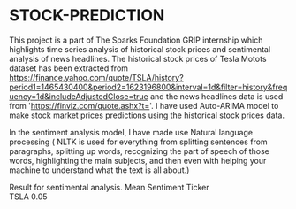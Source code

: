 # STOCK-PREDICTION
This project is a part of The Sparks Foundation GRIP internship which highlights time series analysis of historical stock prices and sentimental analysis of news headlines.
The historical stock prices of Tesla Motots dataset has been extracted from https://finance.yahoo.com/quote/TSLA/history?period1=1465430400&period2=1623196800&interval=1d&filter=history&frequency=1d&includeAdjustedClose=true
and the news headlines data is used from 'https://finviz.com/quote.ashx?t='.
I have used Auto-ARIMA model to make stock market prices predictions using the historical stock prices data. 





In the sentiment analysis model, I have made use Natural language processing ( NLTK is used for everything from splitting sentences from paragraphs, splitting up words, recognizing the part of speech of those words, highlighting the main subjects, and then even with helping your machine to understand what the text is all about.)

Result for sentimental analysis.
       Mean Sentiment
Ticker                
TSLA              0.05
